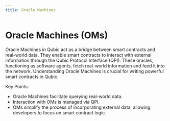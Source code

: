 ```yaml
---
title: Oracle Machines
---
```


# Oracle Machines (OMs)
Oracle Machines in Qubic act as a bridge between smart contracts and real-world data. They enable smart contracts to interact with external information through the Qubic Protocol Interface (QPI). These oracles, functioning as software agents, fetch real-world information and feed it into the network. Understanding Oracle Machines is crucial for writing powerful smart contracts in Qubic.

Key Points:
- Oracle Machines facilitate querying real-world data.
- Interaction with OMs is managed via QPI.
- OMs simplify the process of incorporating external data, allowing developers to focus on smart contract logic.